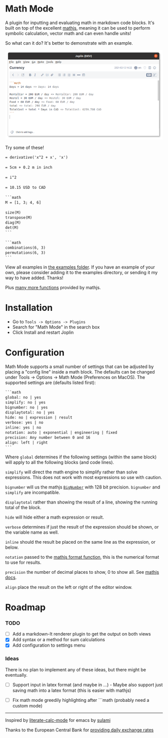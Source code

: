 # Math Mode
A plugin for inputting and evaluating math in markdown code blocks. It's built on top of the excellent [mathjs](https://mathjs.org/), meaning it can be used to perform symbolic calculation, vector math and can even handle units!

So what can it do? It's better to demonstrate with an example.

![Screenshot of using math mode to plan a road trip](https://github.com/CalebJohn/joplin-math-mode/blob/main/examples/euro_trip.png)


Try some of these!

	= derivative('x^2 + x', 'x')
	
	= 5cm + 0.2 m in inch
	
	= i^2

	= 10.15 USD to CAD
	
	```math
	M = [1, 3; 4, 6]
	
	size(M)
	transpose(M)
	diag(M)
	det(M)
	```
	
	```math
	combinations(6, 3)
	permutations(6, 3)
	```

View all examples in [the examples folder](https://github.com/CalebJohn/joplin-math-mode/blob/main/examples). If you have an example of your own, please consider adding it to the examples directory, or sending it my way to have added. Thanks!

Plus [many more functions](https://mathjs.org/docs/reference/functions.html) provided by mathjs.


# Installation
- Go to `Tools -> Options -> Plugins`
- Search for "Math Mode" in the search box
- Click Install and restart Joplin

# Configuration
Math Mode supports a small number of settings that can be adjusted by placing a "config line" inside a math block. The defaults can be changed under Tools -> Options -> Math Mode (Preferences on MacOS). The supported settings are (defaults listed first):

	```math
	global: no | yes
	simplify: no | yes
	bignumber: no | yes
	displaytotal: no | yes
	hide: no | expression | result
	verbose: yes | no
	inline: yes | no
	notation: auto | exponential | engineering | fixed 
	precision: Any number between 0 and 16
	align: left | right
	```

Where
`global` determines if the following settings (within the same block) will apply to all the following blocks (and code lines).

`simplify` will direct the math engine to simplify rather than solve expressions. This does not work with most expressions so use with caution.

`bignumber` will us the mathjs [`BigNumber`](https://mathjs.org/docs/datatypes/bignumbers.html) with 128 bit precision. `bignumber` and `simplify` are incompatible.

`displaytotal` rather than showing the result of a line, showing the running total of the block.

`hide` will hide either a math expression or result.

`verbose` determines if just the result of the expression should be shown, or the variable name as well.

`inline` should the result be placed on the same line as the expression, or below.

`notation` passed to the [mathjs format function](https://mathjs.org/docs/reference/functions/format.html#where), this is the numerical format to use for results.

`precision` the number of decimal places to show, 0 to show all. See [mathjs docs](https://mathjs.org/docs/reference/functions/format.html).

`align` place the result on the left or right of the editor window.

# Roadmap
### TODO
- [ ] Add a markdown-It renderer plugin to get the output on both views
- [x] Add syntax or a method for sum calculations
- [x] Add configuration to settings menu

### Ideas
There is no plan to implement any of these ideas, but there might be eventually.
- [ ] Support input in latex format (and maybe in $...$)
		- Maybe also support just saving math into a latex format (this is easier with mathjs)
- [ ] Fix math mode greedily highlighting after \`\`\`math (probably need a custom mode)


---


Inspired by [literate-calc-mode](https://github.com/sulami/literate-calc-mode.el) for emacs by [sulami](https://github.com/sulami)

Thanks to the European Central Bank for [providing daily exchange rates](https://www.ecb.europa.eu/stats/policy_and_exchange_rates/euro_reference_exchange_rates/html/index.en.html)
